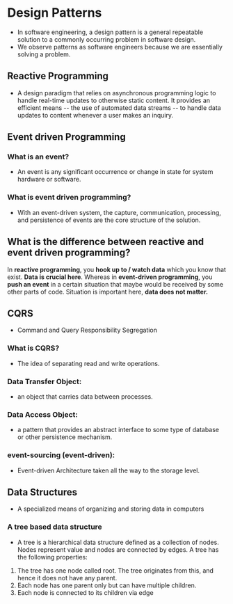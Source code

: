 # Design Patterns

- In software engineering, a design pattern is a general repeatable solution to a commonly occurring problem in software design.
- We observe patterns as software engineers because we are essentially solving a problem.

## Reactive Programming

- A design paradigm that relies on asynchronous programming logic to handle real-time updates to otherwise static content. It provides an efficient means -- the use of automated data streams -- to handle data updates to content whenever a user makes an inquiry.

## Event driven Programming

### What is an event?

- An event is any significant occurrence or change in state for system hardware or software.

### What is event driven programming?

- With an event-driven system, the capture, communication, processing, and persistence of events are the core structure of the solution. 

## What is the difference between reactive and event driven programming?

In __reactive programming__, you __hook up to / watch data__ which you know that exist. __Data is crucial here__. Whereas in __event-driven programming__, you __push an event__ in a certain situation that maybe would be received by some other parts of code. Situation is important here, __data does not matter.__

## CQRS

- Command and Query Responsibility Segregation

### What is CQRS?

- The idea of separating read and write operations.

### Data Transfer Object:

- an object that carries data between processes.

### Data Access Object:

-  a pattern that provides an abstract interface to some type of database or other persistence mechanism.

### event-sourcing (event-driven):

- Event-driven Architecture taken all the way to the storage level.

## Data Structures

- A specialized means of organizing and storing data in computers

### A tree based data structure

- A tree is a hierarchical data structure defined as a collection of nodes. Nodes represent value and nodes are connected by edges. A tree has the following properties:

1. The tree has one node called root. The tree originates from this, and hence it does not have any parent.
2. Each node has one parent only but can have multiple children.
3. Each node is connected to its children via edge